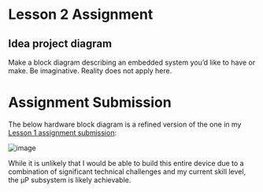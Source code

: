 # Lesson 2 Assignment

## Idea project diagram

Make a block diagram describing an embedded system you’d like to have or make. Be imaginative. Reality does not apply here.

# Assignment Submission

The below hardware block diagram is a refined version of the one in my [Lesson 1 assignment submission](https://github.com/dslik/red-jellies/blob/main/lesson-1/assignment.md):

![image](https://user-images.githubusercontent.com/5757591/142758756-f2a65028-db08-4192-80e4-fc03a76f1335.png)

While it is unlikely that I would be able to build this entire device due to a combination of significant technical challenges and my current skill level, the µP subsystem is likely achievable.
